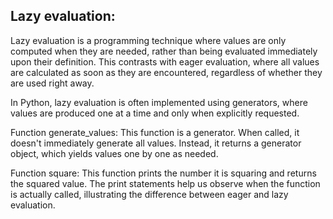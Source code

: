 
Lazy evaluation:
----------------
Lazy evaluation is a programming technique where values are only computed when they are needed, rather than being evaluated immediately upon their definition. This contrasts with eager evaluation, where all values are calculated as soon as they are encountered, regardless of whether they are used right away.

In Python, lazy evaluation is often implemented using generators, where values are produced one at a time and only when explicitly requested.

Function generate_values:
This function is a generator. When called, it doesn't immediately generate all values. Instead, it returns a generator object, which yields values one by one as needed.

Function square:
This function prints the number it is squaring and returns the squared value.
The print statements help us observe when the function is actually called, illustrating the difference between eager and lazy evaluation.

